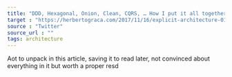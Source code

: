```yaml
---
title: "DDD, Hexagonal, Onion, Clean, CQRS, … How I put it all together"
target : "https://herbertograca.com/2017/11/16/explicit-architecture-01-ddd-hexagonal-onion-clean-cqrs-how-i-put-it-all-together/"
source : "Twitter"
source_url : ""
tags: architecture 
---
```


Aot to unpack in this article, saving it to read later, not convinced about everything in it but worth a proper resd
